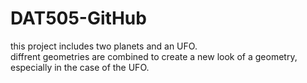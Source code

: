 # DAT505-GitHub
this project includes two planets and an UFO.  
diffrent geometries are combined to create a new look of a geometry, especially in the case of the UFO.
